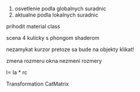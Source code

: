

1. osvetlenie podla globalnych suradnic
2. aktualne podla lokalnych suradnic

	

prihodit material class

scena 4 kulicky s phongom shaderom


nezamykat kurzor pretoze sa bude na objekty klikat!


zmena rozmeru okna nezmeni rozmery


I= Ia * rc  




Transformation CatMatrix

